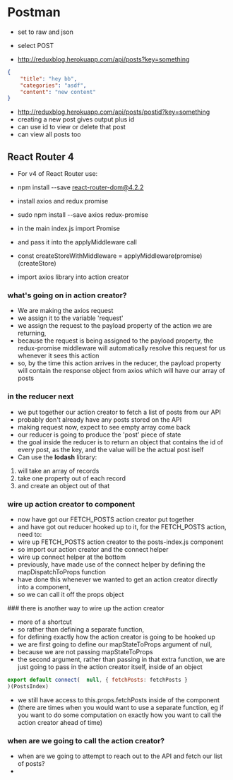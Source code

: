 # Postman
* set to raw and json

* select POST

* http://reduxblog.herokuapp.com/api/posts?key=something

```json
{
	"title": "hey bb",
	"categories": "asdf",
	"content": "new content"
}
```
* http://reduxblog.herokuapp.com/api/posts/postid?key=something
* creating a new post gives output plus id
* can use id to view or delete that post
* can view all posts too

## React Router 4
* For v4 of React Router use:
* npm install --save react-router-dom@4.2.2

* install axios and redux promise
* sudo npm install --save axios redux-promise
* in the main index.js import Promise
* and pass it into the applyMiddleware call
* const createStoreWithMiddleware = applyMiddleware(promise)(createStore)
* import axios library into action creator

### what's going on in action creator?
* We are making the axios request
* we assign it to the variable 'request'
* we assign the request to the payload property of the action we are returning,
* because the request is being assigned to the payload property, the redux-promise middleware will automatically resolve this request for us whenever it sees this action
* so, by the time this action arrives in the reducer, the payload property will contain the response object from axios which will have our array of posts

### in the reducer next
* we put together our action creator to fetch a list of posts from our API
* probably don't already have any posts stored on the API
* making request now, expect to see empty array come back
* our reducer is going to produce the 'post' piece of state
* the goal inside the reducer is to return an object that contains the id of every post, as the key, and the value will be the actual post iself
* Can use the __lodash__ library:
1. will take an array of records
2. take one property out of each record
3. and create an object out of that

### wire up action creator to component

* now have got our FETCH_POSTS action creator put together
* and have got out reducer hooked up to it, for the FETCH_POSTS action, need to:
* wire up FETCH_POSTS action creator to the posts-index.js component
* so import our action creator and the connect helper
* wire up connect helper at the bottom
* previously, have made use of the connect helper by defining the mapDispatchToProps function
* have done this whenever we wanted to get an action creator directly into a component, 
* so we can call it off the props object

### there is another way to wire up the action creator

* more of a shortcut
* so rather than defining a separate function, 
* for defining exactly how the action creator is going to be hooked up
* we are first going to define our mapStateToProps argument of null,
* because we are not passing mapStateToProps
* the second argument, rather than passing in that extra function, we are just going to pass in the action creator itself, inside of an object

```javascript
export default connect(  null, { fetchPosts: fetchPosts }
)(PostsIndex)
```
* we still have access to this.props.fetchPosts inside of the component
* (there are times when you would want to use a separate function, eg if you want to do some computation on exactly how you want to call the action creator ahead of time)

### when are we going to call the action creator?

* when are we going to attempt to reach out to the API and fetch our list of posts?
* 
